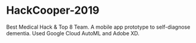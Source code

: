 # HackCooper-2019
Best Medical Hack &amp; Top 8 Team. 
A mobile app prototype to self-diagnose dementia. Used Google Cloud AutoML and Adobe XD.
